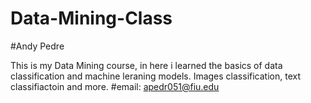 # Data-Mining-Class
#Andy Pedre

This is my Data Mining course, in here i learned the basics of data classification and machine leraning models. Images classification, text classifiactoin and more.
#email: apedr051@fiu.edu
